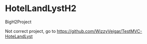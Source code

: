 # HotelLandLystH2
BigH2Project

Not correct project, go to https://github.com/WizzyVeigar/TestMVC-HoteLandLyst
